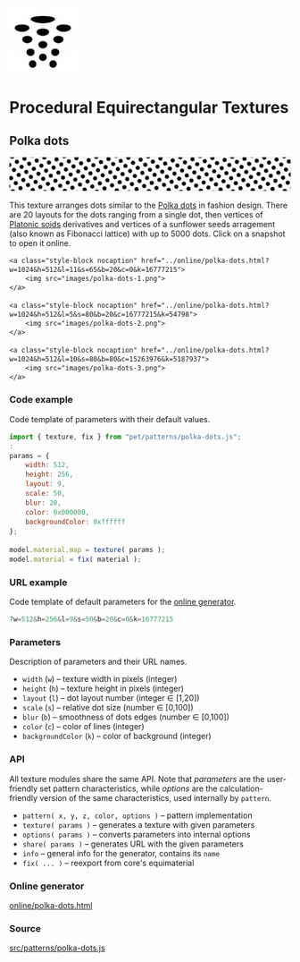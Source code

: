 <img class="logo" src="../assets/logo/logo.png">


# Procedural Equirectangular Textures


## Polka dots
<img src="images/polka-dots.jpg">

This texture arranges dots similar to the [Polka dots](https://en.wikipedia.org/wiki/Polka_dot)
in fashion design. There are 20 layouts for the dots ranging from a single dot,
then vertices of [Platonic soids](https://en.wikipedia.org/wiki/Platonic_solid)
derivatives and vertices of a sunflower seeds arragement (also known as Fibonacci
lattice) with up to 5000 dots. Click on a snapshot to open it online.

<p class="gallery">

	<a class="style-block nocaption" href="../online/polka-dots.html?w=1024&h=512&l=11&s=65&b=20&c=0&k=16777215">
		<img src="images/polka-dots-1.png">
	</a>

	<a class="style-block nocaption" href="../online/polka-dots.html?w=1024&h=512&l=5&s=80&b=20&c=16777215&k=54798">
		<img src="images/polka-dots-2.png">
	</a>

	<a class="style-block nocaption" href="../online/polka-dots.html?w=1024&h=512&l=10&s=80&b=80&c=15263976&k=5187937">
		<img src="images/polka-dots-3.png">
	</a>

</p>


### Code example

Code template of parameters with their default values.

```js
import { texture, fix } from "pet/patterns/polka-dots.js";
:
params = {
	width: 512,
	height: 256,
	layout: 9,
	scale: 50,
	blur: 20,
	color: 0x000000,
	backgroundColor: 0xffffff
};

model.material.map = texture( params );
model.material = fix( material );
```

### URL example

Code template of default parameters for the [online generator](../online/polka-dots.html).

```php
?w=512&h=256&l=9&s=50&b=20&c=0&k=16777215
```

### Parameters

Description of parameters and their URL names.

* `width` (`w`) &ndash; texture width in pixels (integer)
* `height` (`h`) &ndash; texture height in pixels (integer)
* `layout` (`l`) &ndash; dot layout number (integer &#x2208; [1,20])
* `scale` (`s`) &ndash; relative dot size (number &#x2208; [0,100])
* `blur` (`b`) &ndash; smoothness of dots edges (number &#x2208; [0,100])
* `color` (`c`) &ndash; color of lines (integer)
* `backgroundColor` (`k`) &ndash; color of background (integer)


### API

All texture modules share the same API. Note that *parameters*
are the user-friendly set pattern characteristics, while
*options* are the calculation-friendly version of the same
characteristics, used internally by `pattern`.

* `pattern( x, y, z, color, options )` &ndash; pattern implementation
* `texture( params )` &ndash; generates a texture with given parameters
* `options( params )` &ndash; converts parameters into internal options
* `share( params )` &ndash; generates URL with the given parameters
* `info` &ndash; general info for the generator, contains its `name`
* `fix( ... )` &ndash; reexport from core's equimaterial


### Online generator

[online/polka-dots.html](../online/polka-dots.html)

### Source

[src/patterns/polka-dots.js](https://github.com/boytchev/texture-generator/blob/main/src/patterns/polka-dots.js)


